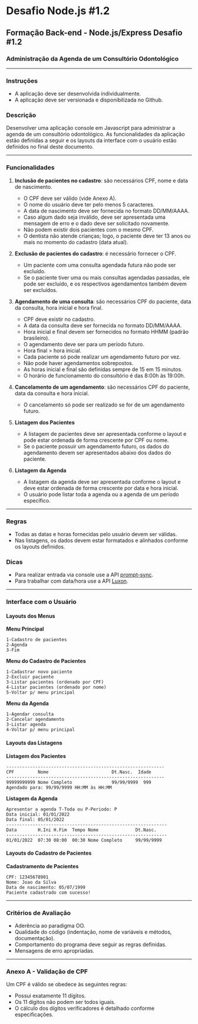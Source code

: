 # Desafio Node.js #1.2

## Formação Back-end - Node.js/Express Desafio #1.2

### Administração da Agenda de um Consultório Odontológico

---

### Instruções

- A aplicação deve ser desenvolvida individualmente.
- A aplicação deve ser versionada e disponibilizada no Github.

### Descrição

Desenvolver uma aplicação console em Javascript para administrar a agenda de um consultório odontológico. As funcionalidades da aplicação estão definidas a seguir e os layouts da interface com o usuário estão definidos no final deste documento.

---

### Funcionalidades

1. **Inclusão de pacientes no cadastro**: são necessários CPF, nome e data de nascimento.
   - O CPF deve ser válido (vide Anexo A).
   - O nome do usuário deve ter pelo menos 5 caracteres.
   - A data de nascimento deve ser fornecida no formato DD/MM/AAAA.
   - Caso algum dado seja inválido, deve ser apresentada uma mensagem de erro e o dado deve ser solicitado novamente.
   - Não podem existir dois pacientes com o mesmo CPF.
   - O dentista não atende crianças; logo, o paciente deve ter 13 anos ou mais no momento do cadastro (data atual).

2. **Exclusão de pacientes do cadastro**: é necessário fornecer o CPF.
   - Um paciente com uma consulta agendada futura não pode ser excluído.
   - Se o paciente tiver uma ou mais consultas agendadas passadas, ele pode ser excluído, e os respectivos agendamentos também devem ser excluídos.

3. **Agendamento de uma consulta**: são necessários CPF do paciente, data da consulta, hora inicial e hora final.
   - CPF deve existir no cadastro.
   - A data da consulta deve ser fornecida no formato DD/MM/AAAA.
   - Hora inicial e final devem ser fornecidos no formato HHMM (padrão brasileiro).
   - O agendamento deve ser para um período futuro.
   - Hora final > hora inicial.
   - Cada paciente só pode realizar um agendamento futuro por vez.
   - Não pode haver agendamentos sobrepostos.
   - As horas inicial e final são definidas sempre de 15 em 15 minutos.
   - O horário de funcionamento do consultório é das 8:00h às 19:00h.

4. **Cancelamento de um agendamento**: são necessários CPF do paciente, data da consulta e hora inicial.
   - O cancelamento só pode ser realizado se for de um agendamento futuro.

5. **Listagem dos Pacientes**
   - A listagem de pacientes deve ser apresentada conforme o layout e pode estar ordenada de forma crescente por CPF ou nome.
   - Se o paciente possuir um agendamento futuro, os dados do agendamento devem ser apresentados abaixo dos dados do paciente.

6. **Listagem da Agenda**
   - A listagem da agenda deve ser apresentada conforme o layout e deve estar ordenada de forma crescente por data e hora inicial.
   - O usuário pode listar toda a agenda ou a agenda de um período específico.

---

### Regras

- Todas as datas e horas fornecidas pelo usuário devem ser válidas.
- Nas listagens, os dados devem estar formatados e alinhados conforme os layouts definidos.

### Dicas

- Para realizar entrada via console use a API [prompt-sync](https://www.npmjs.com/package/prompt-sync).
- Para trabalhar com data/hora use a API [Luxon](https://moment.github.io/luxon/#/).

---

### Interface com o Usuário

#### Layouts dos Menus

**Menu Principal**
```
1-Cadastro de pacientes
2-Agenda
3-Fim
```

**Menu do Cadastro de Pacientes**
```
1-Cadastrar novo paciente
2-Excluir paciente
3-Listar pacientes (ordenado por CPF)
4-Listar pacientes (ordenado por nome)
5-Voltar p/ menu principal
```

**Menu da Agenda**
```
1-Agendar consulta
2-Cancelar agendamento
3-Listar agenda
4-Voltar p/ menu principal
```

#### Layouts das Listagens

**Listagem dos Pacientes**
```
------------------------------------------------------------
CPF         Nome                        Dt.Nasc.  Idade
------------------------------------------------------------
99999999999 Nome Completo               99/99/9999  999
Agendado para: 99/99/9999 HH:MM às HH:MM
```

**Listagem da Agenda**
```
Apresentar a agenda T-Toda ou P-Periodo: P
Data inicial: 01/01/2022
Data final: 05/01/2022
-------------------------------------------------------------
Data        H.Ini H.Fim  Tempo Nome              Dt.Nasc.
-------------------------------------------------------------
01/01/2022  07:30 08:00  00:30 Nome Completo     99/99/9999
```

#### Layouts do Cadastro de Pacientes

**Cadastramento de Pacientes**
```
CPF: 12345678901
Nome: Joao da Silva
Data de nascimento: 05/07/1999
Paciente cadastrado com sucesso!
```

---

### Critérios de Avaliação

- Aderência ao paradigma OO.
- Qualidade do código (indentação, nome de variáveis e métodos, documentação).
- Comportamento do programa deve seguir as regras definidas.
- Mensagens de erro apropriadas.

---

### Anexo A - Validação de CPF

Um CPF é válido se obedece às seguintes regras:

- Possui exatamente 11 dígitos.
- Os 11 dígitos não podem ser todos iguais.
- O cálculo dos dígitos verificadores é detalhado conforme especificações.

